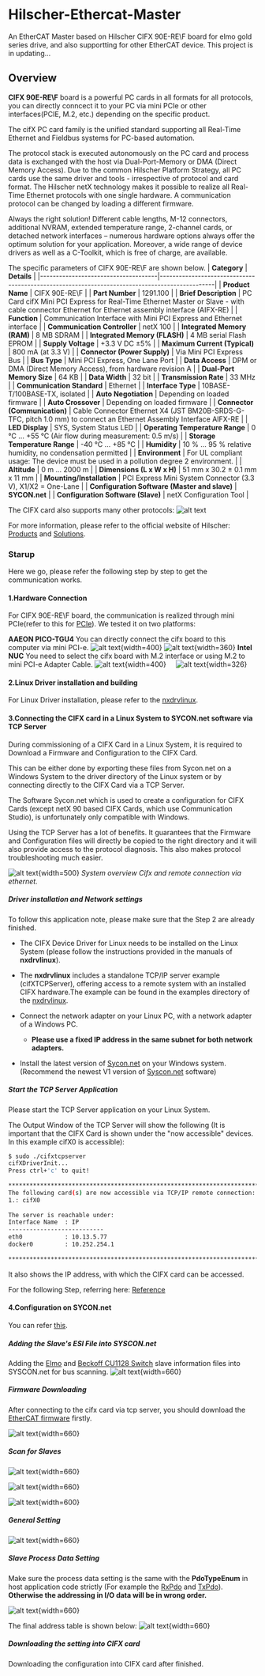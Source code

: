 # Hilscher-Ethercat-Master
An EtherCAT Master based on Hilscher CIFX 90E-RE\F board for elmo gold series drive, and also 
supportting for other EtherCAT device. 
This project is in updating...

## Overview

**CIFX 90E-RE\F** board is a powerful PC cards in all formats for all protocols, you can directly conncect it to your PC via mini PCIe or other interfaces(PCIE, M.2, etc.) depending on the specific product. 

The cifX PC card family is the unified standard supporting all Real-Time Ethernet and Fieldbus systems for PC-based automation.

The protocol stack is executed autonomously on the PC card and process data is exchanged with the host via Dual-Port-Memory or DMA (Direct Memory Access). Due to the common Hilscher Platform Strategy, all PC cards use the same driver and tools - irrespective of protocol and card format. The Hilscher netX technology makes it possible to realize all Real-Time Ethernet protocols with one single hardware. A communication protocol can be changed by loading a different firmware.

Always the right solution! Different cable lengths, M-12 connectors, additional NVRAM, extended temperature range, 2-channel cards, or detached network interfaces – numerous hardware options always offer the optimum solution for your application. Moreover, a wide range of device drivers as well as a C-Toolkit, which is free of charge, are available.

The specific parameters of CIFX 90E-RE\F are shown below.
| **Category**                        | **Details**                                                                                   |
|-------------------------------------|-----------------------------------------------------------------------------------------------|
| **Product Name**                    | CIFX 90E-RE\F                                                                                |
| **Part Number**                     | 1291.100                                                                                     |
| **Brief Description**               | PC Card cifX Mini PCI Express for Real-Time Ethernet Master or Slave - with cable connector Ethernet for Ethernet assembly interface (AIFX-RE) |
| **Function**                        | Communication Interface with Mini PCI Express and Ethernet interface                         |
| **Communication Controller**        | netX 100                                                                                     |
| **Integrated Memory (RAM)**         | 8 MB SDRAM                                                                                   |
| **Integrated Memory (FLASH)**       | 4 MB serial Flash EPROM                                                                      |
| **Supply Voltage**                  | +3.3 V DC ±5%                                                                                |
| **Maximum Current (Typical)**       | 800 mA (at 3.3 V)                                                                            |
| **Connector (Power Supply)**        | Via Mini PCI Express Bus                                                                     |
| **Bus Type**                        | Mini PCI Express, One Lane Port                                                              |
| **Data Access**                     | DPM or DMA (Direct Memory Access), from hardware revision A                                  |
| **Dual-Port Memory Size**           | 64 KB                                                                                        |
| **Data Width**                      | 32 bit                                                                                       |
| **Transmission Rate**               | 33 MHz                                                                                       |
| **Communication Standard**          | Ethernet                                                                                     |
| **Interface Type**                  | 10BASE-T/100BASE-TX, isolated                                                                |
| **Auto Negotiation**                | Depending on loaded firmware                                                                 |
| **Auto Crossover**                  | Depending on loaded firmware                                                                 |
| **Connector (Communication)**       | Cable Connector Ethernet X4 (JST BM20B-SRDS-G-TFC, pitch 1.0 mm) to connect an Ethernet Assembly Interface AIFX-RE |
| **LED Display**                     | SYS, System Status LED                                                                       |
| **Operating Temperature Range**     | 0 °C ... +55 °C (Air flow during measurement: 0.5 m/s)                                       |
| **Storage Temperature Range**       | -40 °C ... +85 °C                                                                            |
| **Humidity**                        | 10 % ... 95 % relative humidity, no condensation permitted                                   |
| **Environment**                     | For UL compliant usage: The device must be used in a pollution degree 2 environment.         |
| **Altitude**                        | 0 m ... 2000 m                                                                               |
| **Dimensions (L x W x H)**          | 51 mm x 30.2 ± 0.1 mm x 11 mm                                                                |
| **Mounting/Installation**           | PCI Express Mini System Connector (3.3 V), X1/X2 = One-Lane                                  |
| **Configuration Software (Master and slave)** | **SYCON\.net**                                                                                    |
| **Configuration Software (Slave)**  | netX Configuration Tool                                                                      |

The CIFX card also supports many other protocols:
![alt text](<image/cifx hardware and protocol.png>) 

For more information, please refer to the official website of Hilscher: [Products](https://www.hilscher.com/products/pc-cards-for-industrial-ethernet-fieldbus/mini-pci-express/cifx-90e-ref) and [Solutions](https://hilscher.atlassian.net/wiki/spaces/COMSOLDVD/pages/256540711/Download+package+Communication+Solutions+2023-07-1).

### Starup
Here we go, please refer the following step by step to get the communication works.
#### 1.Hardware Connection
For CIFX 90E-RE\F board, the communication is realized through mini PCIe(refer to this for [PCIe](https://www.cnblogs.com/wsg1100/p/17481819.html)).
We tested it on two platforms:

**AAEON PICO-TGU4**
You can directly connect the cifx board to this computer via mini PCI-e.
![alt text](<image/AAEON PICO-TGU4.jpg>){width=400}  ![alt text](<image/pico with cifx.png>){width=360}
**Intel NUC**
You need to select the cifx board with M.2 interface or using M.2 to mini PCI-e Adapter Cable.
![alt text](image/nuc.jpg){width=400} &nbsp;&nbsp;&nbsp; ![alt text](<image/m.2 to mpcie.png>){width=326}

#### 2.Linux Driver installation and building
For Linux Driver installation, please refer to the [nxdrvlinux](https://github.com/crown133/nxdrvlinux/tree/5571118249232441bb86f5a7e55a090895a45df1).

#### 3.Connecting the CIFX card in a Linux System to SYCON\.net software via TCP Server
During commissioning of a CIFX Card in a Linux System, it is required to Download a Firmware and Configuration to the CIFX Card.

This can be either done by exporting these files from Sycon\.net on a Windows System to the driver directory of the Linux system or by connecting directly to the CIFX Card via a TCP Server.

The Software Sycon\.net which is used to create a configuration for CIFX Cards (except netX 90 based CIFX Cards, which use Communication Studio), is unfortunately only compatible with Windows.

Using the TCP Server has a lot of benefits. It guarantees that the Firmware and Configuration files will directly be copied to the right directory and it will also provide access to the protocol diagnosis. This also makes protocol troubleshooting much easier.

![alt text](<image/system overview Cifx and remote connection via ethernet.png>){width=500}
*System overview Cifx and remote connection via ethernet.*

##### Driver installation and Network settings
To follow this application note, please make sure that the Step 2 are already finished. 
- The CIFX Device Driver for Linux needs to be installed on the Linux System (please follow the instructions provided in the manuals of **nxdrvlinux**). 
- The **nxdrvlinux** includes a standalone TCP/IP server example (cifXTCPServer), offering access to a remote system with an installed CIFX hardware.The example can be found in the examples directory of the [nxdrvlinux](https://github.com/crown133/nxdrvlinux/tree/5571118249232441bb86f5a7e55a090895a45df1).
  
- Connect the network adapter on your Linux PC, with a network adapter of a Windows PC.
    - **Please use a fixed IP address in the same subnet for both network adapters.**
  
- Install the latest version of [Sycon.net](https://hilscher.atlassian.net/wiki/display/SYCON/) on your Windows system.(Recommend the newest V1 version of [Syscon.net](https://hilscher.atlassian.net/wiki/spaces/SYCON/pages/1080164381/V1.0500.241112.50692) software)

##### Start the TCP Server Application
Please start the TCP Server application on your Linux System.

The Output Window of the TCP Server will show the following (It is important that the CIFX Card is shown under the "now accessible" devices. In this example cifX0 is accessible):
```bash
$ sudo ./cifxtcpserver
cifXDriverInit...
Press ctrl+'c' to quit!
 
******************************************************************************
The following card(s) are now accessible via TCP/IP remote connection:
1.: cifX0
 
The server is reachable under:
Interface Name  : IP
---------------------------
eth0            : 10.13.5.77
docker0         : 10.252.254.1
 
******************************************************************************
```
It also shows the IP address, with which the CIFX card can be accessed.

For the following Step, referring here:
[Reference](https://hilscher.atlassian.net/wiki/spaces/GLOBALSUP/pages/122801079/How+to+connect+a+CIFX+Card+in+a+Linux+System+to+Sycon.net+via+TCP+Server)


#### 4.Configuration on SYCON\.net 
You can refer [this](documents/HK-CIFX板卡作为EtherCAT主站的基本使用举例_V1.2.pdf).

##### Adding the Slave's ESI File into SYSCON\.net 
Adding the [Elmo](<EtherCAT firmware&ESI/ESI/Elmo ECAT 00010420 V11.xml>) and [Beckoff CU1128 Switch](<EtherCAT firmware&ESI/ESI/Beckhoff CUxxxx.xml>) slave information files into SYSCON\.net for bus scanning.
![alt text](<image/adding esi file.png>){width=660}

##### Firmware Downloading
After connecting to the cifx card via tcp server, you should download the [EtherCAT firmware](<EtherCAT firmware&ESI/cifX/cifxecm.nxf>) firstly.

![alt text](<image/firmware download.png>){width=660}

##### Scan for Slaves
![alt text](<image/network scan.png>){width=660}

![alt text](<image/liberman bus scan.png>){width=660}

![alt text](<image/liberman topology for elmo joints.png>){width=600}

##### General Setting
![alt text](<image/general setting.png>){width=660}

##### Slave Process Data Setting
Make sure the process data setting is the same with the **PdoTypeEnum** in host application code strictly (For example the [RxPdo](cifx-ros2/src/ethercat_master/elmo_ethercat_sdk/include/elmo_ethercat_sdk/RxPdo.hpp) and [TxPdo](cifx-ros2/src/ethercat_master/elmo_ethercat_sdk/include/elmo_ethercat_sdk/TxPdo.hpp)).
**Otherwise the addressing in I/O data will be in wrong order.**

![alt text](<image/slave process data setting.png>){width=660}

The final address table is shown below:
![alt text](<image/address table.png>){width=660}

##### Downloading the setting into CIFX card
Downloading the configuration into CIFX card after finished.

